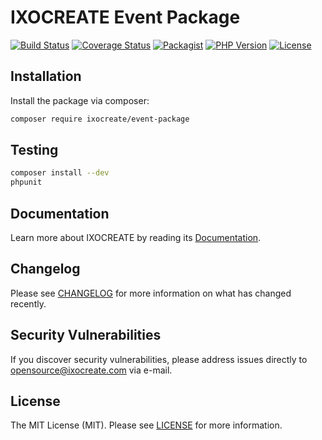 # IXOCREATE Event Package

[![Build Status](https://travis-ci.com/ixocreate/event-package.svg?branch=master)](https://travis-ci.com/ixocreate/event-package)
[![Coverage Status](https://coveralls.io/repos/github/ixocreate/event-package/badge.svg?branch=master)](https://coveralls.io/github/ixocreate/event-package?branch=master)
[![Packagist](https://img.shields.io/packagist/v/ixocreate/event-package.svg)](https://packagist.org/packages/ixocreate/event-package)
[![PHP Version](https://img.shields.io/packagist/php-v/ixocreate/event-package.svg)](https://packagist.org/packages/ixocreate/event-package)
[![License](https://img.shields.io/github/license/ixocreate/event-package.svg)](LICENSE)

## Installation

Install the package via composer:

```sh
composer require ixocreate/event-package
```

## Testing

```sh
composer install --dev
phpunit
```

## Documentation

Learn more about IXOCREATE by reading its [Documentation](https://ixocreate.github.io/).

## Changelog

Please see [CHANGELOG](CHANGELOG.md) for more information on what has changed recently.

## Security Vulnerabilities

If you discover security vulnerabilities, please address issues directly to opensource@ixocreate.com via e-mail.

## License

The MIT License (MIT). Please see [LICENSE](LICENSE) for more information.
